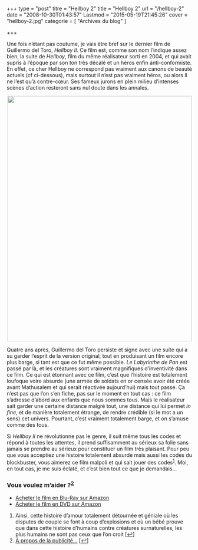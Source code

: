 +++
type = "post"
titre = "Hellboy 2"
title = "Hellboy 2"
url = "/hellboy-2"
date = "2008-10-30T01:43:57"
Lastmod = "2015-05-19T21:45:26"
cover = "hellboy-2.jpg"
categorie = [ "Archives du blog" ]

+++

<p>Une fois n&rsquo;étant pas coutume, je vais être bref sur le dernier film de Guillermo del Toro, <em>Hellboy II</em>. Ce film est, comme son nom l&rsquo;indique assez bien, la suite de <em>Hellboy</em>, film du même réalisateur sorti en 2004, et qui avait supris à l&rsquo;époque par son ton très décalé et un héros enfin anti-conformiste. En effet, ce cher Hellboy ne correspond pas vraiment aux canons de beauté actuels (cf ci-dessous), mais surtout il n&rsquo;est pas vraiment héros, ou alors il ne l&rsquo;est qu&rsquo;à contre-cœur. Ses fameux jurons en plein milieu d&rsquo;intenses scènes d&rsquo;action resteront sans nul doute dans les annales.</p>
<p style="text-align: center;"><a href="http://nicolasfurno.com/blog/wp-content/2008/10/18968273.jpg"><img class="alignnone size-full wp-image-886" title="18968273" src="18968273.jpg" alt="" width="500" height="666" /></a></p>
<p>Quatre ans après, Guillermo del Toro persiste et signe avec une suite qui a su garder l&rsquo;esprit de la version original, tout en produisant un film encore plus barge, si tant est que ce fut même possible.<em> Le Labyrinthe de Pan</em> est passé par là, et les créatures sont vraiment magnifiques d&rsquo;inventivité dans ce film. Ce qui est étonnant avec ce film, c&rsquo;est que l&rsquo;histoire est totalement loufoque voire absurde (une armée de soldats en or censée avoir été créée avant Mathusalem et qui serait réactivée aujourd&rsquo;hui) mais tout passe. Ça n&rsquo;est pas que l&rsquo;on s&rsquo;en fiche, pas sur le moment en tout cas : ce film s&rsquo;adresse d&rsquo;abord aux enfants que nous sommes tous. Mais le réalisateur sait garder une certaine distance malgré tout, une distance qui lui permet <em>in fine</em>, et de manière totalement étrange, de rendre crédible (si le mot a un sens) cet univers. Pourtant, c&rsquo;est vraiment totalement barge, et on s&rsquo;amuse comme des fous.</p>
<p>Si <em>Hellboy II</em> ne révolutionne pas le genre, il suit même tous les codes et répond à toutes les attentes, il prend suffisamment au sérieux sa folie sans jamais se prendre au sérieux pour constituer un film très plaisant. Pour peu que vous acceptiez une histoire totalement absurde mais aussi les codes du blockbuster, vous aimerez ce film malpoli et qui sait jouer des codes<sup><a href="#footnote_0_885" id="identifier_0_885" class="footnote-link footnote-identifier-link" title="Ainsi, cette histoire d&rsquo;amour totalement d&eacute;tourn&eacute;e et g&eacute;niale o&ugrave; les disputes de couple se font &agrave; coup d&rsquo;explosions et o&ugrave; un b&eacute;b&eacute; prouve que dans cette histoire d&rsquo;humains contre cr&eacute;atures surnaturelles, les plus humains ne sont pas ceux que l&rsquo;on croit">1</a></sup>. Moi, en tout cas, je me suis éclaté, et c&rsquo;est bien tout ce que je demandais&#8230;</p>
<p>
<div class="amazon">
<h3>Vous voulez m&rsquo;aider ?<sup><a href="#footnote_1_885" id="identifier_1_885" class="footnote-link footnote-identifier-link" title="&Agrave; propos de la publicit&eacute;&hellip;">2</a></sup></h3>
<ul>
<li><a href="http://www.amazon.fr/gp/product/B001Q4N8VM/ref=as_li_ss_tl?ie=UTF8&tag=leblogdenic07-21&linkCode=as2&camp=1642&creative=19458&creativeASIN=B001Q4N8VM">Acheter le film en Blu-Ray sur Amazon</a></li>
<li><a href="http://www.amazon.fr/gp/product/B001Q4N8V2/ref=as_li_ss_tl?ie=UTF8&tag=leblogdenic07-21&linkCode=as2&camp=1642&creative=19458&creativeASIN=B001Q4N8V2">Acheter le film en DVD sur Amazon</a></li>
</ul>
</div>
<ol class="footnotes"><li id="footnote_0_885" class="footnote">Ainsi, cette histoire d&rsquo;amour totalement détournée et géniale où les disputes de couple se font à coup d&rsquo;explosions et où un bébé prouve que dans cette histoire d&rsquo;humains contre créatures surnaturelles, les plus humains ne sont pas ceux que l&rsquo;on croit [<a href="#identifier_0_885" class="footnote-link footnote-back-link">&#8617;</a>]</li><li id="footnote_1_885" class="footnote"><a href="/soutien/">À propos de la publicité…</a> [<a href="#identifier_1_885" class="footnote-link footnote-back-link">&#8617;</a>]</li></ol>
